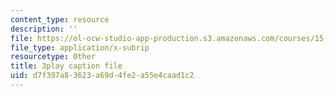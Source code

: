 ```yaml
---
content_type: resource
description: ''
file: https://ol-ocw-studio-app-production.s3.amazonaws.com/courses/15-s12-blockchain-and-money-fall-2018/d7f397a83623a69d4fe2a55e4caad1c2_Ycy0Dy-B1c.srt
file_type: application/x-subrip
resourcetype: Other
title: 3play caption file
uid: d7f397a8-3623-a69d-4fe2-a55e4caad1c2
---
```

